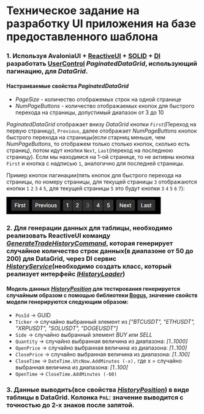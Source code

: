 # Техническое задание на разработку UI приложения на базе предоставленного шаблона

### 1. Используя AvaloniaUI + [ReactiveUI](https://www.reactiveui.net/) + [SOLID](https://ru.wikipedia.org/wiki/SOLID_(%D0%BF%D1%80%D0%BE%D0%B3%D1%80%D0%B0%D0%BC%D0%BC%D0%B8%D1%80%D0%BE%D0%B2%D0%B0%D0%BD%D0%B8%D0%B5)) + [DI](https://learn.microsoft.com/ru-ru/dotnet/core/extensions/dependency-injection) разработать [UserControl](https://docs.avaloniaui.net/docs/basics/user-interface/controls/creating-controls/choosing-a-custom-control-type) _PaginatedDataGrid_, использующий пагинацию, для _DataGrid_.
#### Настраиваемые свойства _PaginatedDataGrid_
  - _PageSize_ - количество отображемых строк на одной странице
  - _NumPageButtons_ - количество отображаемых кнопок для быстрого перехода на страницы, допустимый диапазон от 3 до 10

_PaginatedDataGrid_ отображает внизу _DataGrid_ кнопки `First`(Переход на первую страницу), `Previous`, далее отображает _NumPageButtons_ кнопок быстрого перехода на страницы(если старниц меньше, чем _NumPageButtons_, то отображем только столько кнопок, сколько есть страниц), потом идут кнопки `Next`, `Last`(переход на последнюю страницу).
Если мы находимся на 1-ой странице, то не активны кнопка `First` и кнопка с надписью `1`, аналогично для последней страницы.

Пример кнопок пагинации(пять кнопок для быстрого перехода на страницы, по номеру страницы, для текущей страницы `3` отображаются кнопки `1` `2` `3` `4` `5`, для текущей страницы `5` это будут кнопки `3` `4` `5` `6` `7`):

![alt text](https://github.com/QuickLeopard/AvaloniaUI.DataGrid.Pagination/blob/master/Images/Pagination.png)

### 2. Для генерации данных для таблицы, необходимо реализовать ReactiveUI команду [_GenerateTradeHistoryCommand_](https://github.com/QuickLeopard/AvaloniaUI.DataGrid.Pagination/blob/master/AvaloniaUI.DataGrid.Pagination/ViewModels/MainWindowViewModel.cs#GenerateTradeHistoryCommand), которая генерирует случайное количество строк данных(в диапазоне от 50 до 200) для DataGrid, через DI сервис [_HistoryService_](https://github.com/QuickLeopard/AvaloniaUI.DataGrid.Pagination/blob/master/AvaloniaUI.DataGrid.Pagination/Services/HistoryService.cs)(необходимо создать класс, который реализует интерфейс [_IHistoryLoader_](https://github.com/QuickLeopard/AvaloniaUI.DataGrid.Pagination/blob/master/AvaloniaUI.DataGrid.Pagination/Interfaces/IHistoryLoader.cs))
#### Модель данных [_HistoryPosition_](https://github.com/QuickLeopard/AvaloniaUI.DataGrid.Pagination/blob/master/AvaloniaUI.DataGrid.Pagination/Models/HistoryPosition.cs) для тестирования генерируется случайным образом с помощью библиотеки [Bogus](https://github.com/bchavez/Bogus), значение свойств модели генерируются следующим образом:
- `PosId` -> GUID
- `Ticker` -> случайно выбранный элемент из _["BTCUSDT", "ETHUSDT", "XRPUSDT", "SOLUSDT", "DOGEUSDT"]_
- `Side` -> случайно выбранный элемент _BUY или SELL_
- `Quantity` -> случайно выбранная величина из диапазона: _[1..1000]_
- `OpenPrice` -> случайно выбранная величина из диапазона: _[1..100]_
- `ClosePrice` -> случайно выбранная величина из диапазона: _[1..100]_
- `CloseTime` -> ```DateTime.UtcNow.AddMinutes (-x),``` где x = случайно выбранная величина из диапазона: _[1..100]_
- `OpenTime` -> ```CloseTime.AddMinutes (-60)```

### 3. Данные выводить(все свойства [_HistoryPosition_](https://github.com/QuickLeopard/AvaloniaUI.DataGrid.Pagination/blob/master/AvaloniaUI.DataGrid.Pagination/Models/HistoryPosition.cs)) в виде таблицы в DataGrid. Колонка `PnL`: значение выводится с точностью до 2-х знаков после запятой.
